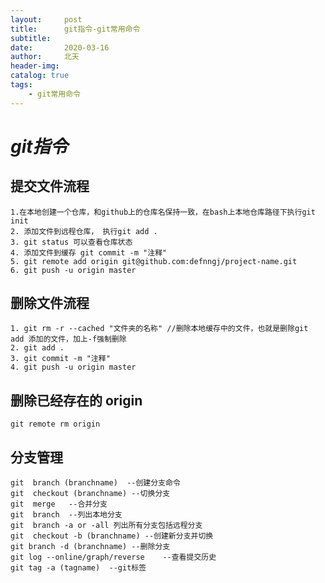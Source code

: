 ```yaml
---
layout:     post
title:      git指令-git常用命令
subtitle:   
date:       2020-03-16
author:     北天
header-img: 
catalog: true
tags:
    - git常用命令
---
```


# *git指令*

## 提交文件流程

    1.在本地创建一个仓库，和github上的仓库名保持一致，在bash上本地仓库路径下执行git init
    2. 添加文件到远程仓库， 执行git add .
    3. git status 可以查看仓库状态
    4. 添加文件到缓存 git commit -m "注释"
    5. git remote add origin git@github.com:defnngj/project-name.git
    6. git push -u origin master

## 删除文件流程

    1. git rm -r --cached "文件夹的名称" //删除本地缓存中的文件，也就是删除git add 添加的文件，加上-f强制删除 
    2. git add .
    3. git commit -m "注释"
    4. git push -u origin master

## 删除已经存在的 origin

    git remote rm origin

## 分支管理

    git  branch (branchname)  --创建分支命令
    git  checkout (branchname) --切换分支
    git  merge   --合并分支
    git  branch  --列出本地分支
    git  branch -a or -all 列出所有分支包括远程分支
    git  checkout -b (branchname) --创建新分支并切换
    git branch -d (branchname) --删除分支
    git log --online/graph/reverse    --查看提交历史
    git tag -a (tagname)  --git标签
